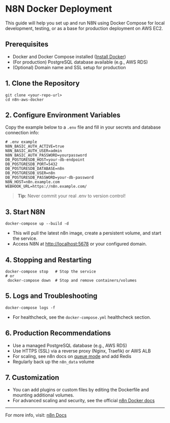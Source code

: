 # N8N Docker Deployment

This guide will help you set up and run N8N using Docker Compose for local development, testing, or as a base for production deployment on AWS EC2.

## Prerequisites
- Docker and Docker Compose installed ([Install Docker](https://docs.docker.com/get-docker/))
- (For production) PostgreSQL database available (e.g., AWS RDS)
- (Optional) Domain name and SSL setup for production

## 1. Clone the Repository
```
git clone <your-repo-url>
cd n8n-aws-docker
```

## 2. Configure Environment Variables

Copy the example below to a `.env` file and fill in your secrets and database connection info:

```env
# .env example
N8N_BASIC_AUTH_ACTIVE=true
N8N_BASIC_AUTH_USER=admin
N8N_BASIC_AUTH_PASSWORD=yourpassword
DB_POSTGRESDB_HOST=your-db-endpoint
DB_POSTGRESDB_PORT=5432
DB_POSTGRESDB_DATABASE=n8n
DB_POSTGRESDB_USER=n8n
DB_POSTGRESDB_PASSWORD=your-db-password
N8N_HOST=n8n.example.com
WEBHOOK_URL=https://n8n.example.com/
```

> **Tip:** Never commit your real .env to version control!

## 3. Start N8N
```
docker-compose up --build -d
```
- This will pull the latest n8n image, create a persistent volume, and start the service.
- Access N8N at [http://localhost:5678](http://localhost:5678) or your configured domain.

## 4. Stopping and Restarting
```
docker-compose stop   # Stop the service
# or
 docker-compose down  # Stop and remove containers/volumes
```

## 5. Logs and Troubleshooting
```
docker-compose logs -f
```
- For healthcheck, see the `docker-compose.yml` healthcheck section.

## 6. Production Recommendations
- Use a managed PostgreSQL database (e.g., AWS RDS)
- Use HTTPS (SSL) via a reverse proxy (Nginx, Traefik) or AWS ALB
- For scaling, see n8n docs on [queue mode](https://docs.n8n.io/hosting/scaling/) and add Redis
- Regularly back up the `n8n_data` volume

## 7. Customization
- You can add plugins or custom files by editing the Dockerfile and mounting additional volumes.
- For advanced scaling and security, see the official [n8n Docker docs](https://docs.n8n.io/hosting/docker/)

---

For more info, visit: [n8n Docs](https://docs.n8n.io/)
